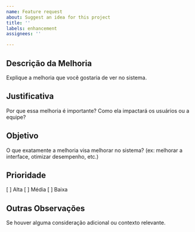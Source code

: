 ```yaml
---
name: Feature request
about: Suggest an idea for this project
title: ''
labels: enhancement
assignees: ''

---
```


## Descrição da Melhoria
Explique a melhoria que você gostaria de ver no sistema.

## Justificativa
Por que essa melhoria é importante? Como ela impactará os usuários ou a equipe?

## Objetivo
O que exatamente a melhoria visa melhorar no sistema? (ex: melhorar a interface, otimizar desempenho, etc.)

## Prioridade
[ ] Alta
[ ] Média
[ ] Baixa

## Outras Observações
Se houver alguma consideração adicional ou contexto relevante.
